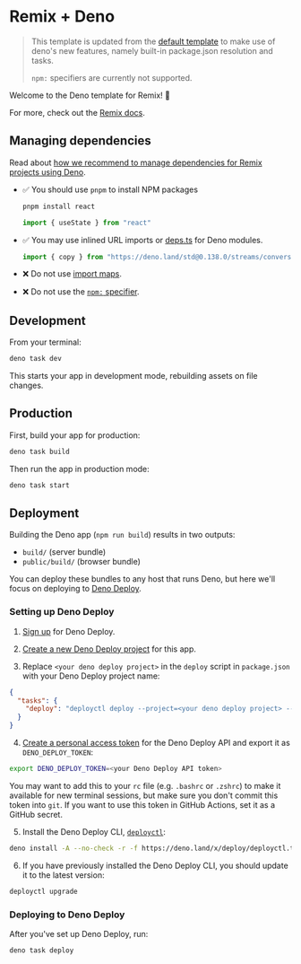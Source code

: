 # Remix + Deno

> This template is updated from the [default template](https://github.com/remix-run/remix/tree/main/templates/deno) to make use of deno's new features, namely built-in package.json resolution and tasks.
>
> `npm:` specifiers are currently not supported.

Welcome to the Deno template for Remix! 🦕

For more, check out the [Remix docs](https://remix.run/docs).

## Managing dependencies

Read about
[how we recommend to manage dependencies for Remix projects using Deno](https://github.com/remix-run/remix/blob/main/decisions/0001-use-npm-to-manage-npm-dependencies-for-deno-projects.md).

- ✅ You should use `pnpm` to install NPM packages

  ```sh
  pnpm install react
  ```

  ```ts
  import { useState } from "react"
  ```

- ✅ You may use inlined URL imports or [deps.ts](https://deno.land/manual/examples/manage_dependencies#managing-dependencies)
  for Deno modules.

  ```ts
  import { copy } from "https://deno.land/std@0.138.0/streams/conversion.ts"
  ```

- ❌ Do not use [import maps](https://deno.land/manual/linking_to_external_code/import_maps).

- ❌ Do not use the [`npm:` specifier](https://deno.land/manual@v1.32.5/node/npm_specifiers).

## Development

From your terminal:

```sh
deno task dev
```

This starts your app in development mode, rebuilding assets on file changes.

## Production

First, build your app for production:

```sh
deno task build
```

Then run the app in production mode:

```sh
deno task start
```

## Deployment

Building the Deno app (`npm run build`) results in two outputs:

- `build/` (server bundle)
- `public/build/` (browser bundle)

You can deploy these bundles to any host that runs Deno, but here we'll focus on
deploying to [Deno Deploy](https://deno.com/deploy).

### Setting up Deno Deploy

1. [Sign up](https://dash.deno.com/signin) for Deno Deploy.

2. [Create a new Deno Deploy project](https://dash.deno.com/new) for this app.

3. Replace `<your deno deploy project>` in the `deploy` script in `package.json`
   with your Deno Deploy project name:

```json filename=deno.json
{
  "tasks": {
    "deploy": "deployctl deploy --project=<your deno deploy project> --include=.cache,build,public ./build/index.js"
  }
}
```

4. [Create a personal access token](https://dash.deno.com/account) for the Deno
   Deploy API and export it as `DENO_DEPLOY_TOKEN`:

```sh
export DENO_DEPLOY_TOKEN=<your Deno Deploy API token>
```

You may want to add this to your `rc` file (e.g. `.bashrc` or `.zshrc`) to make
it available for new terminal sessions, but make sure you don't commit this
token into `git`. If you want to use this token in GitHub Actions, set it as a
GitHub secret.

5. Install the Deno Deploy CLI,
   [`deployctl`](https://github.com/denoland/deployctl):

```sh
deno install -A --no-check -r -f https://deno.land/x/deploy/deployctl.ts
```

6. If you have previously installed the Deno Deploy CLI, you should update it to
   the latest version:

```sh
deployctl upgrade
```

### Deploying to Deno Deploy

After you've set up Deno Deploy, run:

```sh
deno task deploy
```
